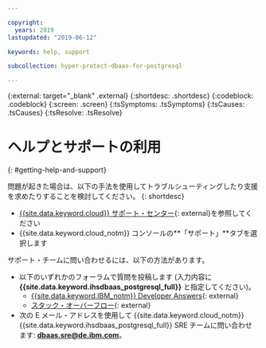 ```yaml
---

copyright:
  years: 2019
lastupdated: "2019-06-12"

keywords: help, support

subcollection: hyper-protect-dbaas-for-postgresql

---
```

{:external: target="_blank" .external}
{:shortdesc: .shortdesc}
{:codeblock: .codeblock}
{:screen: .screen}
{:tsSymptoms: .tsSymptoms}
{:tsCauses: .tsCauses}
{:tsResolve: .tsResolve}


# ヘルプとサポートの利用
{: #getting-help-and-support}

問題が起きた場合は、以下の手法を使用してトラブルシューティングしたり支援を求めたりすることを検討してください。
{: shortdesc}

* [{{site.data.keyword.cloud}} サポート・センター](https://cloud.ibm.com/unifiedsupport/supportcenter){: external}を参照してください
* {{site.data.keyword.cloud_notm}} コンソールの**「サポート」**タブを選択します

サポート・チームに問い合わせるには、以下の方法があります。

* 以下のいずれかのフォーラムで質問を投稿します (入力内容に **{{site.data.keyword.ihsdbaas_postgresql_full}}** と指定してください)。
  * [{{site.data.keyword.IBM_notm}} Developer Answers](https://developer.ibm.com/answers/index.html){: external}
  * [スタック・オーバーフロー](https://stackoverflow.com/){: external}
* 次の E メール・アドレスを使用して {{site.data.keyword.cloud_notm}} {{site.data.keyword.ihsdbaas_postgresql_full}} SRE チームに問い合わせます: **dbaas.sre@de.ibm.com**。   	
